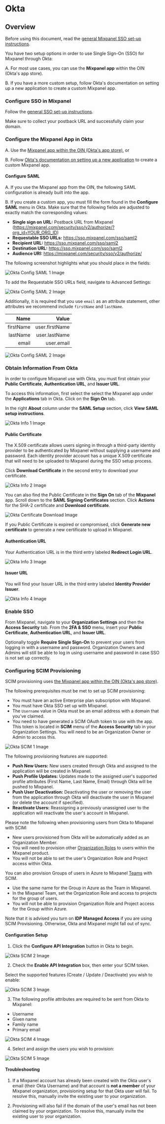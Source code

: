 # Okta


## Overview

Before using this document, read the [general Mixpanel SSO set-up instructions](/docs/access-security/single-sign-on/overview).

You have two setup options in order to use Single Sign-On (SSO) for Mixpanel through Okta:

A.  For most use cases, you can use the **Mixpanel app** within the OIN (Okta's app store). 

B.  If you have a more custom setup, follow Okta's documentation on setting up a new application to create a custom Mixpanel app.

### Configure SSO in Mixpanel

Follow the [general SSO set-up instructions](/docs/access-security/single-sign-on/overview).

Make sure to collect your postback URL and successfully claim your domain.

### Configure the Mixpanel App in Okta

A.  Use the [Mixpanel app within the OIN (Okta's app store)](https://www.okta.com/integrations/mixpanel/), or

B.  Follow [Okta's documentation on setting up a new application](https://help.okta.com/en-us/Content/Topics/Apps/Apps_Apps_Page.htm) to create a custom Mixpanel app.

#### Configure SAML

A. If you use the Mixpanel app from the OIN, the following SAML configuration is already built into the app.

B. If you create a custom app, you must fill the form found in the **Configure SAML** menu in Okta. Make sure that the following fields are adjusted to exactly match the corresponding values:

- **Single sign on URL:** Postback URL from Mixpanel (https://mixpanel.com/security/sso/v2/authorize/?org_id=YOUR_ORG_ID)
- **Requestable SSO URLs:** https://sso.mixpanel.com/sso/saml2
- **Recipient URL:** https://sso.mixpanel.com/sso/saml2
- **Destination URL:** https://sso.mixpanel.com/sso/saml2
- **Audience URI:** https://mixpanel.com/security/sso/v2/authorize/

The following screenshot highlights what you should place in the fields:

![Okta Config SAML 1 Image](/okta_config_1.png)

To add the Requestable SSO URLs field, navigate to Advanced Settings: 

![Okta Config SAML 2 Image](/okta_config_2.png)

Additionally, it is required that you use `email` as an attribute statement, other attributes we recommend include `firstName` and `lastName`.

|    Name    |     Value      |
|-----------:|---------------:|
| firstName  | user.firstName |
| lastName   | user.lastName  |
| email      | user.email     |

![Okta Config SAML 2 Image](/okta_config_3.png)

### Obtain Information From Okta

In order to configure Mixpanel use with Okta, you must first obtain your **Public Certificate**, **Authentication URL**, and **Issuer URL**.

To access this information, first select the select the Mixpanel app under the **Applications** tab in Okta. Click on the **Sign On** tab.

In the right **About** column under the **SAML Setup** section, click **View SAML setup instructions**.

![Okta Info 1 Image](/Admin/Okta/okta_saml_setup_instructions_fixed.png)

#### Public Certificate

The X.509 certificate allows users signing in through a third-party identity provider to be authenticated by Mixpanel without supplying a username and password. Each identity provider account has a unique X.509 certificate that will need to be uploaded to Mixpanel during the SSO setup process.

Click **Download Certificate** in the second entry to download your certificate.

![Okta Info 2 Image](/okta_info2.png)

You can also find the Public Certificate in the **Sign On** tab of the **Mixpanel** app. Scroll down to the **SAML Signing Certificates** section. Click **Actions** for the SHA-2 certificate and **Download certificate**. 

![Okta Certificate Download Image](/Admin/Okta/okta_download_certificate.png)

If you Public Certificate is expired or compromised, click **Generate new certificate** to generate a new certificate to upload in Mixpanel.

#### Authentication URL

Your Authentication URL is in the third entry labeled **Redirect Login URL**.

![Okta Info 3 Image](/okta_info3.png)

#### Issuer URL

You will find your Issuer URL in the third entry labeled **Identity Provider Issuer**.

![Okta Info 4 Image](/okta_info4.png)

### Enable SSO

From Mixpanel, navigate to your **Organization Settings** and then the **Access Security** tab. From the **2FA & SSO** menu, insert your **Public Certificate**, **Authentication URL**, and **Issuer URL**.

Optionally toggle **Require Single Sign-On** to prevent your users from logging in with a username and password. Organization Owners and Admins will still be able to log in using username and password in case SSO is not set up correctly.

### Configuring SCIM Provisioning

SCIM provisioning uses [the Mixpanel app within the OIN (Okta's app store)](https://www.okta.com/integrations/mixpanel/).

The following prerequisites must be met to set up SCIM provisioning:

- You must have an active Enterprise plan subscription with Mixpanel. 
- You must have Okta SSO set up with Mixpanel.
- The `Username` value in Okta must be an email address with a domain that you've claimed.
- You need to have generated a SCIM OAuth token to use with the app. This token is located in **SCIM** menu of the **Access Security** tab in your Organization Settings. You will need to be an Organization Owner or Admin to access this.

![Okta SCIM 1 Image](/Admin/Okta/sso_scim_token_updated_2024.png)

The following provisioning features are supported:

- **Push New Users:** New users created through Okta and assigned to the application will be created in Mixpanel.
- **Push Profile Updates:** Updates made to the assigned user's supported profile attributes (First Name, Last Name, Email) through Okta will be pushed to Mixpanel.
- **Push User Deactivation:** Deactivating the user or removing the user from the application through Okta will deactivate the user in Mixpanel (or delete the account if specified).
- **Reactivate Users:** Reassigning a previously unassigned user to the application will reactivate the user's account in Mixpanel.

Please note the following when provisioning users from Okta to Mixpanel with SCIM:
- New users provisioned from Okta will be automatically added as an Organization Member.
- You will need to provision other [Organization Roles](https://docs.mixpanel.com/docs/orgs-and-projects/roles-and-permissions#organization-roles) to users within the Mixpanel product.
- You will not be able to set the user's Organization Role and Project access within Okta. 

You can also provision Groups of users in Azure to Mixpanel [Teams](/docs/orgs-and-projects/roles-and-permissions#teams) with SCIM.
- Use the same name for the Group in Azure as the Team in Mixpanel.
- In the Mixpanel Team, set the Organization Role and access to projects for the group of users.
- You will not be able to provision Organization Role and Project access for the Group within Azure. 

Note that it is advised you turn on **IDP Managed Access** if you are using SCIM Provisioning. Otherwise, Okta and Mixpanel might fall out of sync.

#### Configuration Setup

1. Click the **Configure API Integration** button in Okta to begin.

![Okta SCIM 2 Image](/okta_scim2.png)

2. Check the **Enable API Integration** box, then enter your SCIM token.

Select the supported features (Create / Update / Deactivate) you wish to enable:

![Okta SCIM 3 Image](/okta_scim3.png)

3. The following profile attributes are required to be sent from Okta to Mixpanel:
- Username
- Given name
- Family name
- Primary email

![Okta SCIM 4 Image](/okta_scim4.png)

4. Select and assign the users you wish to provision:

![Okta SCIM 5 Image](/okta_scim5.png)

#### Troubleshooting

1. If a Mixpanel account has already been created with the Okta user's email (their Okta Username) and that account is **not a member** of your Mixpanel organization, provisioning setup for that Okta user will fail. To resolve this, manually invite the existing user to your organization.

2. Provisioning will also fail if the domain of the user's email has not been claimed by your organization. To resolve this, manually invite the existing user to your organization.
